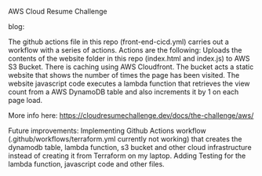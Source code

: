 AWS Cloud Resume Challenge

blog: 

The github actions file in this repo (front-end-cicd.yml) carries out a workflow with a series of actions.
Actions are the following:
Uploads the contents of the website folder in this repo (index.html and index.js) to AWS S3 Bucket. There is caching using AWS Cloudfront.
The bucket acts a static website that shows the number of times the page has been visited. 
The website javascript code executes a lambda function that retrieves the view count from a AWS DynamoDB table and also increments it by 1 on each page load.

More info here:
https://cloudresumechallenge.dev/docs/the-challenge/aws/

Future improvements:
Implementing Github Actions workflow (.github/workflows/terraform.yml currently not working) that creates the dynamodb table, lambda function, s3 bucket and other cloud infrastructure instead of creating it from Terraform on my laptop.
Adding Testing for the lambda function, javascript code and other files.
